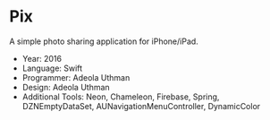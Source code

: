 # Pix
A simple photo sharing application for iPhone/iPad.

- Year: 2016
- Language: Swift
- Programmer: Adeola Uthman
- Design: Adeola Uthman
- Additional Tools: Neon, Chameleon, Firebase, Spring, DZNEmptyDataSet, AUNavigationMenuController, DynamicColor

